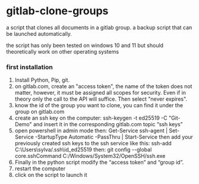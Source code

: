 # gitlab-clone-groups

a script that clones all documents in a gitlab group.
a backup script that can be launched automatically.

the script has only been tested on windows 10 and 11 but should theoretically work on other operating systems

### first installation

1.  Install Python, Pip, git.
2.  on gitlab.com, create an "access token", the name of the token does not matter, however, it must be assigned all scopes for security.     Even if in theory only the call to the API will suffice. Then select "never expires".
3.  know the id of the group you want to clone, you can find it under the group on gitlab.com
4.  create an ssh key on the computer:
    ssh-keygen -t ed25519 -C "Git-Demo"
    and insert it in the corresponding gitlab.com topic “ssh keys”
5.  open powershell in admin mode then:
    Get-Service ssh-agent | Set-Service -StartupType Automatic -PassThru | Start-Service
    then add your previously created ssh keys to the ssh service like this:
    ssh-add C:\Users\sylva/.ssh\id_ed25519
    then:
    git config --global core.sshCommand C:/Windows/System32/OpenSSH/ssh.exe
6.  Finally in the python script modify the “access token” and “group id”.
7.  restart the computer
8.  click on the script to launch it

